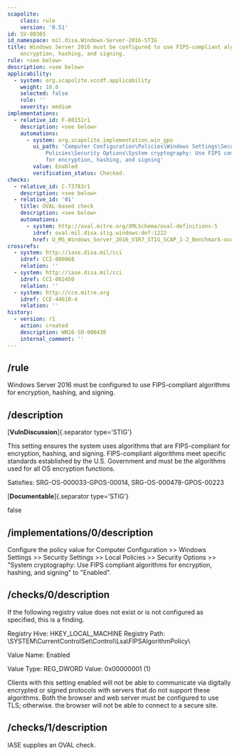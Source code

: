 ```yaml
---
scapolite:
    class: rule
    version: '0.51'
id: SV-88365
id_namespace: mil.disa.Windows-Server-2016-STIG
title: Windows Server 2016 must be configured to use FIPS-compliant algorithms for
    encryption, hashing, and signing.
rule: <see below>
description: <see below>
applicability:
  - system: org.scapolite.xccdf.applicability
    weight: 10.0
    selected: false
    role: ''
    severity: medium
implementations:
  - relative_id: F-80151r1
    description: <see below>
    automations:
      - system: org.scapolite.implementation.win_gpo
        ui_path: 'Computer Configuration\Policies\Windows Settings\Security Settings\Local
            Policies\Security Options\System cryptography: Use FIPS compliant algorithms
            for encryption, hashing, and signing'
        value: Enabled
        verification_status: Checked.
checks:
  - relative_id: C-73783r1
    description: <see below>
  - relative_id: '01'
    title: OVAL-based check
    description: <see below>
    automations:
      - system: http://oval.mitre.org/XMLSchema/oval-definitions-5
        idref: oval:mil.disa.stig.windows:def:1222
        href: U_MS_Windows_Server_2016_V1R7_STIG_SCAP_1-2_Benchmark-oval.xml
crossrefs:
  - system: http://iase.disa.mil/cci
    idref: CCI-000068
    relation: ''
  - system: http://iase.disa.mil/cci
    idref: CCI-002450
    relation: ''
  - system: http://cce.mitre.org
    idref: CCE-44610-4
    relation: ''
history:
  - version: r1
    action: created
    description: WN16-SO-000430
    internal_comment: ''
---
```



## /rule

Windows Server 2016 must be configured to use FIPS-compliant algorithms for encryption, hashing, and signing.

## /description

[**VulnDiscussion**]{.separator type='STIG'}

This setting ensures the system uses algorithms that are FIPS-compliant for encryption, hashing, and signing. FIPS-compliant algorithms meet specific standards established by the U.S. Government and must be the algorithms used for all OS encryption functions.

Satisfies: SRG-OS-000033-GPOS-00014, SRG-OS-000478-GPOS-00223

[**Documentable**]{.separator type='STIG'}

false

## /implementations/0/description

Configure the policy value for Computer Configuration >> Windows Settings >> Security Settings >> Local Policies >> Security Options >> "System cryptography: Use FIPS compliant algorithms for encryption, hashing, and signing" to "Enabled".

## /checks/0/description

If the following registry value does not exist or is not configured as specified, this is a finding.

Registry Hive: HKEY_LOCAL_MACHINE
Registry Path: \SYSTEM\CurrentControlSet\Control\Lsa\FIPSAlgorithmPolicy\

Value Name: Enabled

Value Type: REG_DWORD
Value: 0x00000001 (1)

Clients with this setting enabled will not be able to communicate via digitally encrypted or signed protocols with servers that do not support these algorithms. Both the browser and web server must be configured to use TLS; otherwise. the browser will not be able to connect to a secure site.

## /checks/1/description

IASE supplies an OVAL check.
